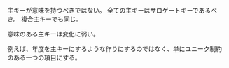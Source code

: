 主キーが意味を持つべきではない。
全ての主キーはサロゲートキーであるべき。
複合主キーでも同じ。

意味のある主キーは変化に弱い。

例えば、年度を主キーにするような作りにするのではなく、単にユニーク制約のある一つの項目にする。
